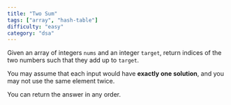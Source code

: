 ```yaml
---
title: "Two Sum"
tags: ["array", "hash-table"]
difficulty: "easy"
category: "dsa"
---
```


Given an array of integers `nums` and an integer `target`, return indices of the two numbers such that they add up to `target`.

You may assume that each input would have **exactly one solution**, and you may not use the same element twice.

You can return the answer in any order. 